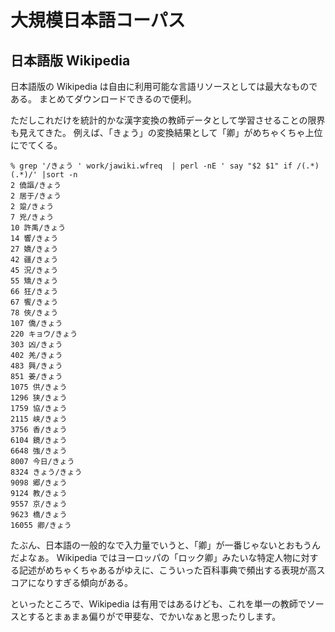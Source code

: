 # 大規模日本語コーパス

## 日本語版 Wikipedia

日本語版の Wikipedia は自由に利用可能な言語リソースとしては最大なものである。
まとめてダウンロードできるので便利。

ただしこれだけを統計的かな漢字変換の教師データとして学習させることの限界も見えてきた。
例えば、「きょう」の変換結果として「卿」がめちゃくちゃ上位にでてくる。

```
% grep '/きょう ' work/jawiki.wfreq  | perl -nE ' say "$2 $1" if /(.*) (.*)/' |sort -n
2 僥謳/きょう
2 居于/きょう
2 跫/きょう
7 兇/きょう
10 許禹/きょう
14 響/きょう
27 嬌/きょう
42 疆/きょう
45 況/きょう
55 矯/きょう
66 狂/きょう
67 饗/きょう
78 俠/きょう
107 僑/きょう
220 キョウ/きょう
303 凶/きょう
402 羌/きょう
483 興/きょう
851 姜/きょう
1075 供/きょう
1296 狭/きょう
1759 協/きょう
2115 峡/きょう
3756 香/きょう
6104 鏡/きょう
6648 強/きょう
8007 今日/きょう
8324 きょう/きょう
9098 郷/きょう
9124 教/きょう
9557 京/きょう
9623 橋/きょう
16055 卿/きょう
```

たぶん、日本語の一般的なで入力量でいうと、「卿」が一番じゃないとおもうんだよなぁ。
Wikipedia ではヨーロッパの「ロック卿」みたいな特定人物に対する記述がめちゃくちゃあるがゆえに、こういった百科事典で頻出する表現が高スコアになりすぎる傾向がある。

といったところで、Wikipedia は有用ではあるけども、これを単一の教師でソースとするとまぁまぁ偏りがで甲斐な、でかいなぁと思ったりします。


